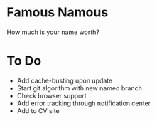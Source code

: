 Famous Namous
=============
How much is your name worth?

To Do
=====

* Add cache-busting upon update
* Start git algorithm with new named branch
* Check browser support
* Add error tracking through notification center
* Add to CV site